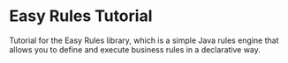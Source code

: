 # Easy Rules Tutorial
Tutorial for the Easy Rules library, which is a simple Java rules engine that allows you to define and execute business rules in a declarative way.